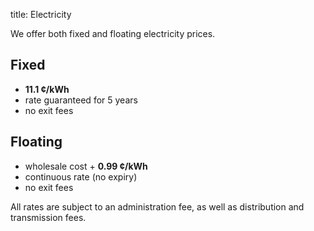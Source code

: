 title: Electricity

We offer both fixed and floating electricity prices.

## Fixed

- **11.1 &cent;/kWh**
- rate guaranteed for 5 years
- no exit fees

## Floating

- wholesale cost + **0.99 &cent;/kWh**
- continuous rate (no expiry)
- no exit fees

All rates are subject to an administration fee, as well as distribution and
transmission fees.
